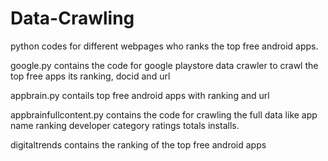 # Data-Crawling
python codes for different webpages who ranks the top free android apps.

google.py contains the code for google playstore data crawler to crawl the top free apps its ranking, docid and url

appbrain.py contails top free android apps with ranking and url

appbrainfullcontent.py contains the code for crawling the full data like app name ranking developer category ratings totals installs.

digitaltrends contains the ranking of the top free android apps
